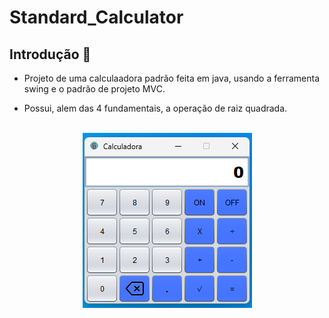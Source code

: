 # Standard_Calculator

## Introdução 📝
* Projeto de uma calculaadora padrão feita em java, usando a ferramenta swing e o padrão de projeto MVC.

* Possui, alem das 4 fundamentais, a operação de raiz quadrada.

<br>

<div align=center>
    <img src="img/img_calculadora.png" alt="img Calculadora">
</div>








